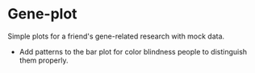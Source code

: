 # Gene-plot
Simple plots for a friend's gene-related research with mock data.


- Add patterns to the bar plot for color blindness people to distinguish them properly.
